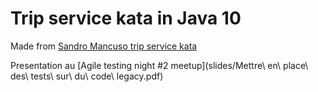 # Trip service kata in Java 10

Made from [Sandro Mancuso trip service kata](https://github.com/sandromancuso/trip-service-kata.git)

Presentation au [Agile testing night #2 meetup](slides/Mettre\ en\ place\ des\ tests\ sur\ du\ code\ legacy.pdf)
